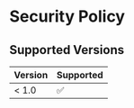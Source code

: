 # Security Policy

## Supported Versions

| Version | Supported          |
| ------- | ------------------ |
| < 1.0   | :white_check_mark: |
